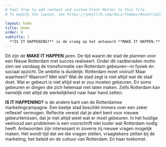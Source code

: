 ```yaml
---
# Feel free to add content and custom Front Matter to this file.
# To modify the layout, see https://jekyllrb.com/docs/themes/#overriding-theme-defaults

layout: home
title: Home
order: 0
subtitle: |
  **IS IT HAPPENING?** is de vraag op het antwoord **MAKE IT HAPPEN.**
---
```

Dit zijn de **MAKE IT HAPPEN** jaren. De tijd waarin de stad de plannen voor een Nieuw Rotterdam met succes realiseert. Onder dit vastberaden motto zien we vandaag de transformatie van Rotterdam gebeuren—in fysiek én sociaal opzicht. De ambitie is duidelijk: Rotterdam moet vóóruit! Maar waarheen? Waarom? Met wie? Wat de stad zegt is niet altijd wat de stad doet. Wat er gebeurt is niet altijd wat er zou moeten gebeuren. En soms gebeuren er dingen die zich helemaal niet laten maken. Zelfs Rotterdam kan namelijk niet altijd de werkelijkheid naar haar hand zetten.

**IS IT HAPPENING?** is de andere kant van de Rotterdamse marketingcampagne. Een beetje stad beschikt immers over een zeker reflexief vermogen. Reflectie vereist dat je alert bent voor nieuwe gebeurtenissen, dat je niet altijd weet wat er moet gebeuren. In het huidige veelvoud aan problemen is een voorschrift niet louter wat Rotterdam nodig heeft. Antwoorden zijn interessant in zoverre zij nieuwe vragen mogelijk maken. Het wordt tijd dat we die vragen stellen, vraagtekens zetten bij de marketing, het beleid en de cultuur van Rotterdam. En haar toekomst.
